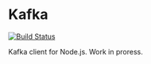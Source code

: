 # Kafka

[![Build Status](https://travis-ci.org/oleksiyk/kafka.png)](https://travis-ci.org/oleksiyk/kafka)

Kafka client for Node.js. Work in proress.
